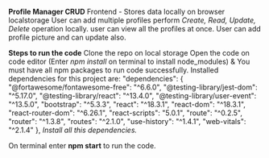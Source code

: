 **Profile Manager CRUD**
Frontend - Stores data locally on browser localstorage
User can add multiple profiles perform _Create, Read, Update, Delete_ operation locally.
user can view all the profiles at once.
User can add profile picture and can update also.

**Steps to run the code**
Clone the repo on local storage
Open the code on code editor (Enter _npm install_ on terminal to install node_modules) & You must have all npm packages to run code successfully.
Installed dependencies for this project are:
"dependencies": {
    "@fortawesome/fontawesome-free": "^6.6.0",
    "@testing-library/jest-dom": "^5.17.0",
    "@testing-library/react": "^13.4.0",
    "@testing-library/user-event": "^13.5.0",
    "bootstrap": "^5.3.3",
    "react": "^18.3.1",
    "react-dom": "^18.3.1",
    "react-router-dom": "^6.26.1",
    "react-scripts": "5.0.1",
    "route": "^0.2.5",
    "router": "^1.3.8",
    "routes": "^2.1.0",
    "use-history": "^1.4.1",
    "web-vitals": "^2.1.4"
  },
_Install all this dependencies._

On terminal enter **npm start** to run the code.
  
